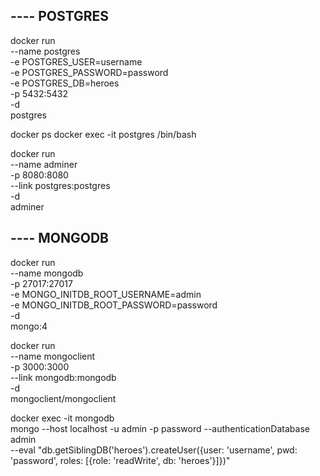 ## ---- POSTGRES

docker run \
  --name postgres \
  -e POSTGRES_USER=username \
  -e POSTGRES_PASSWORD=password \
  -e POSTGRES_DB=heroes \
  -p 5432:5432 \
  -d \
  postgres

docker ps
docker exec -it postgres /bin/bash

docker run \
  --name adminer \
  -p 8080:8080 \
  --link postgres:postgres \
  -d \
  adminer

## ---- MONGODB

docker run \
  --name mongodb \
  -p 27017:27017 \
  -e MONGO_INITDB_ROOT_USERNAME=admin \
  -e MONGO_INITDB_ROOT_PASSWORD=password \
  -d \
  mongo:4

docker run \
  --name mongoclient \
  -p 3000:3000 \
  --link mongodb:mongodb \
  -d \
  mongoclient/mongoclient

docker exec -it mongodb \
  mongo --host localhost -u admin -p password --authenticationDatabase admin \
  --eval "db.getSiblingDB('heroes').createUser({user: 'username', pwd: 'password', roles: [{role: 'readWrite', db: 'heroes'}]})"





